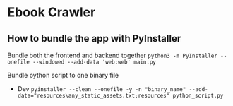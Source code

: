 # Ebook Crawler

## How to bundle the app with PyInstaller

Bundle both the frontend and backend together
`python3 -m PyInstaller --onefile --windowed --add-data 'web:web' main.py`

Bundle python script to one binary file
- Dev
`pyinstaller --clean --onefile -y -n "binary_name" --add-data="resources\any_static_assets.txt;resources" python_script.py`